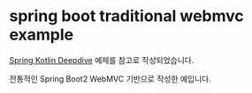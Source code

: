 # spring boot traditional webmvc example

[Spring Kotlin Deepdive](https://github.com/sdeleuze/spring-kotlin-deepdive) 예제를 참고로 작성되었습니다.

전통적인 Spring Boot2 WebMVC 기반으로 작성한 예입니다.